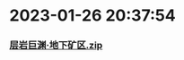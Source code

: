 # 2023-01-26 20:37:54

### [层岩巨渊·地下矿区.zip](https://raw.githubusercontent.com/Sam5440/Genshin_Impact_Teleport_Files/main/AutoGeneratePoint/Points%28SortByItemKind%29%5Bver2.8%5D%5Bcn-en%5D%5B2022-10-19%5D/Teleport%20ALL%20AutoRange20m%20y_offset_3m%20CN/%E6%A4%8D%E7%89%A9/%E6%98%9F%E8%95%88/%E5%B1%82%E5%B2%A9%E5%B7%A8%E6%B8%8A%C2%B7%E5%9C%B0%E4%B8%8B%E7%9F%BF%E5%8C%BA.zip)

